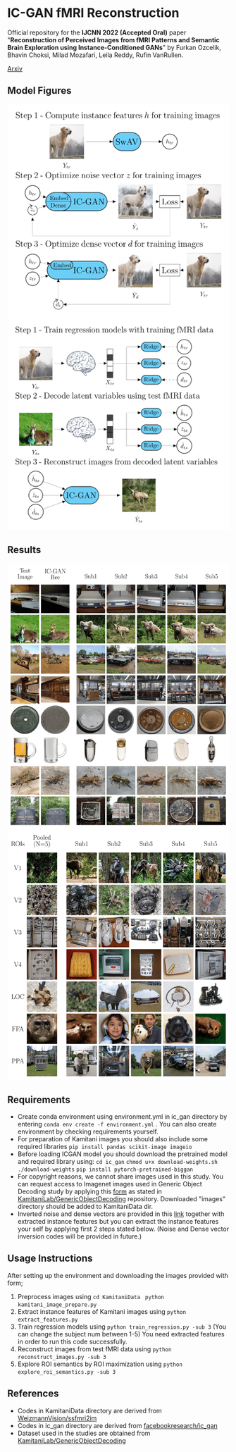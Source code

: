 # IC-GAN fMRI Reconstruction

Official repository for the **IJCNN 2022 (Accepted Oral)** paper "**Reconstruction of Perceived Images from fMRI Patterns and Semantic Brain Exploration using Instance-Conditioned GANs**" by Furkan Ozcelik, Bhavin Choksi, Milad Mozafari, Leila Reddy, Rufin VanRullen.

[Arxiv](https://arxiv.org/abs/2202.12692)

## Model Figures

![image](./figures/LatentExtraction.png)
![image](./figures/DecodingReconstruction.png)

## Results

![image](./figures/MultiSubjectRecs.png)
![image](./figures/ROIMaximization.png)

## Requirements
- Create conda environment using environment.yml in ic_gan directory by entering `conda env create -f environment.yml` . You can also create environment by checking requirements yourself. 
- For preparation of Kamitani images you should also include some required libraries `pip install pandas scikit-image imageio `
- Before loading ICGAN model you should download the pretrained model and required library using:
`cd ic_gan`
 `chmod u+x download-weights.sh`
`./download-weights`
`pip install pytorch-pretrained-biggan `
- For copyright reasons, we cannot share images used in this study. You can request access to Imagenet images used in Generic Object Decoding study by applying this [form](https://forms.gle/ujvA34948Xg49jdn9) as stated in [KamitaniLab/GenericObjectDecoding](https://github.com/KamitaniLab/GenericObjectDecoding) repository. Downloaded "images" directory should be added to KamitaniData dir.
- Inverted noise and dense vectors are provided in this [link](https://drive.google.com/file/d/13H_onuCqnexpINDuusraN2jB0asgDo-n/view?usp=sharing) together with extracted instance features but you can extract the instance features your self by applying first 2 steps stated below. (Noise and Dense vector inversion codes will be provided in future.)

## Usage Instructions
After setting up the environment and downloading the images provided with form;
1.  Preprocess images using 
	`cd KamitaniData `
	`python kamitani_image_prepare.py`
2.  Extract instance features of Kamitani images using 
`python extract_features.py`
3. Train regression models using 
`python train_regression.py -sub 3`
(You can change the subject num between 1-5)
You need extracted features in order to run this code successfully.
4. Reconstruct images from test fMRI data using
`python reconstruct_images.py -sub 3`
5. Explore ROI semantics by ROI maximization using
`python explore_roi_semantics.py -sub 3`



## References
- Codes in KamitaniData directory are derived from [WeizmannVision/ssfmri2im](https://github.com/WeizmannVision/ssfmri2im)
- Codes in ic_gan directory are derived from [facebookresearch/ic_gan](https://github.com/facebookresearch/ic_gan)
- Dataset used in the studies are obtained from [KamitaniLab/GenericObjectDecoding](https://github.com/KamitaniLab/GenericObjectDecoding)